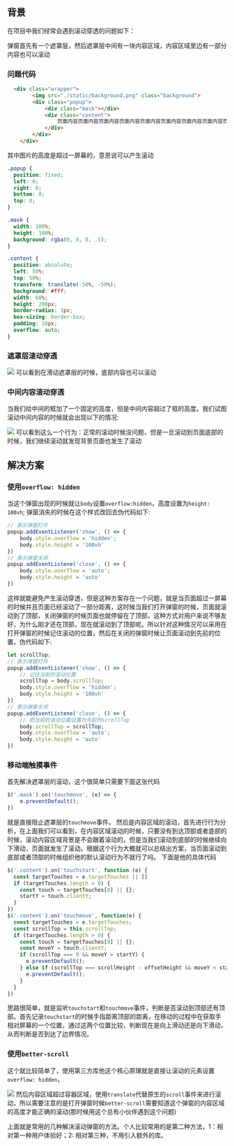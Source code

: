 ## 背景
在项目中我们经常会遇到滚动穿透的问题如下：

弹窗首先有一个遮罩层，然后遮罩层中间有一块内容区域，内容区域里边有一部分内容也可以滚动  
### 问题代码
```html
  <div class="wrapper">
        <img src="./static/background.png" class="background">
        <div class="popup">
            <div class="mask"></div>
            <div class="content">
                页面内容页面内容页面内容页面内容页面内容页面内容页面内容页面内容页面内容页面内容页面内容
            </div>
        </div>
    </div>
```
其中图片的高度是超过一屏幕的，意思说可以产生滚动
```css
.popup {
  position: fixed;
  left: 0;
  right: 0;
  bottom: 0;
  top: 0;
}

.mask {
  width: 100%;
  height: 100%;
  background: rgba(0, 0, 0, .5);
}

.content {
  position: absolute;
  left: 50%;
  top: 50%;
  transform: translate(-50%, -50%);
  background: #fff;
  width: 60%;
  height: 200px;
  border-radius: 3px;
  box-sizing: border-box;
  padding: 10px;
  overflow: auto;
}
```

### 遮罩层滚动穿透
![](https://user-gold-cdn.xitu.io/2020/6/12/172a84274c3ff9f7?w=368&h=645&f=gif&s=580551)
可以看到在滑动遮罩层的时候，底部内容也可以滚动
### 中间内容滚动穿透
当我们给中间的框加了一个固定的高度，但是中间内容超过了框的高度。我们试图滚动中间内容的时候就会出现以下的情况:

![](https://user-gold-cdn.xitu.io/2020/7/1/17309622550b3c25?w=368&h=645&f=gif&s=380885)
可以看到这么一个行为：正常的滚动时候没问题，但是一旦滚动到页面底部的时候，我们继续滚动就发现背景页面也发生了滚动

## 解决方案
### 使用`overflow: hidden`
当这个弹窗出现的时候就让`body`设置`overflow:hidden`，高度设置为`height: 100vh`; 弹窗消失的时候在这个样式改回去伪代码如下:
```js
// 表示弹窗打开
popup.addEventListener('show', () => {
    body.style.overflow = 'hidden';
    body.style.height = '100vh'
})
// 表示弹窗关闭
popup.addEventListene('close', () => {
    body.style.overflow = 'auto';
    body.style.height = 'auto'
})
```
这样就能避免产生滚动穿透，但是这种方案存在一个问题，就是当页面超过一屏幕的时候并且页面已经滚动了一部分距离，这时候当我们打开弹窗的时候，页面就滚动到了顶部，关闭弹窗的时候页面也就停留在了顶部，这种方式对用户来说不够友好，为什么刚才还在顶部，现在就滚动到了顶部呢。所以针对这种情况可以采用在打开弹窗的时候记住滚动的位置，然后在关闭的弹窗时候让页面滚动到先前的位置，伪代码如下:
```js
let scrollTop;
// 表示弹窗打开
popup.addEventListener('show', () => {
    // 记住当前的滚动位置
    scrollTop = body.scrollTop;
    body.style.overflow = 'hidden';
    body.style.height = '100vh'
})
// 表示弹窗关闭
popup.addEventListene('close', () => {
    // 把当前的滚动位置设置为先前的scrollTop
    body.scrollTop = scrollTop;
    body.style.overflow = 'auto';
    body.style.height = 'auto'
})
```
### 移动端触摸事件
首先解决遮罩层的滚动，这个很简单只需要下面这张代码
```js
$('.mask').on('touchmove', (e) => {
    e.preventDefault();
})
```
就是直接阻止遮罩层的`touchmove`事件。
然后是内容区域的滚动，首先进行行为分析，在上面我们可以看到，在内容区域滚动的时候，只要没有到达顶部或者底部的时候，滚动内容区域背景是不会跟着滚动的，但是当我们滚动到底部的时候继续向下滑动，页面就发生了滚动。根据这个行为大概就可以总结出方案，当页面滚动到底部或者顶部的时候组织他的默认滚动行为不就行了吗。 下面是他的具体代码
```js
$('.content').on('touchstart', function (e) {
  const targetTouches = e.targetTouches || []
  if (targetTouches.length > 0) {
    const touch = targetTouches[0] || {};
    startY = touch.clientY;
  }
})
$('.content').on('touchmove', function(e) {
  const targetTouches = e.targetTouches;
  const scrollTop = this.scrollTop;
  if (targetTouches.length > 0) {
    const touch = targetTouches[0] || {};
    const moveY = touch.clientY;
    if (scrollTop === 0 && moveY > startY) {
      e.preventDefault();
    } else if (scrollTop === scrollHeight - offsetHeight && moveY < startY) {
      e.preventDefault();
    }
  }
})
```
思路很简单，就是监听`touchstart`和`touchmove`事件，判断是否滚动到顶部还有顶部。首先记录`touchstart`的时候手指距离顶部的距离，在移动的过程中在获取手相对屏幕的一个位置，通过这两个位置比较，判断现在是向上滑动还是向下滑动，从而判断是否到达了边界情况。
### 使用`better-scroll`
这个就比较简单了，使用第三方库他这个核心原理就是直接让滚动的元素设置`overflow: hidden`，

![](https://user-gold-cdn.xitu.io/2020/7/1/17309ca2f3777ac9?w=911&h=621&f=png&s=56940)
然后内容区域超过容器区域，使用`translate`代替原生的`scroll`事件来进行滚动，所以需要注意的是打开弹窗时候`better-scroll`需要知道这个弹窗的内容区域的高度才能正确的滚动(那时候用这个总有小伙伴遇到这个问题)


上面就是常用的几种解决滚动弹窗的方法。个人比较常用的是第二种方法，1：相对第一种用户体验好；2: 相对第三种，不用引入额外的库。
